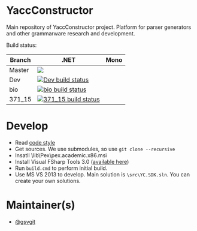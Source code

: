 YaccConstructor
===============

Main repository of YaccConstructor project. Platform for parser generators and other grammarware research and development.

Build status:

| Branch | .NET | Mono |
|--------|------|------|
| Master | <a href="http://teamcity.codebetter.com/viewType.html?buildTypeId=YaccConstructor_Master&guest=1"> <img src="http://teamcity.codebetter.com/app/rest/builds/buildType:(id:YaccConstructor_Master)/statusIcon"/> </a>| |
| Dev | [![Dev build status](https://ci.appveyor.com/api/projects/status/s8myouu45sunv2xh/branch/dev?svg=true)](https://ci.appveyor.com/project/gsvgit/yaccconstructor/branch/dev)| |
| bio | [![bio build status](https://ci.appveyor.com/api/projects/status/s8myouu45sunv2xh/branch/bio?svg=true)](https://ci.appveyor.com/project/gsvgit/yaccconstructor/branch/bio)| |
| 371_15 | [![371_15 build status](https://ci.appveyor.com/api/projects/status/s8myouu45sunv2xh/branch/371_15?svg=true)](https://ci.appveyor.com/project/gsvgit/yaccconstructor/branch/371_15)| |


Develop
==============

* Read [code style](https://docs.google.com/document/d/1Ta21jY09Z_kDFcWCPmKdd_LxfzrDOSZ_D0b9yFeBoZg/edit?usp=sharing)
* Get sources. We use submodules, so use ``git clone --recursive`` 
* Insatll \lib\Pex\pex.academic.x86.msi 
* Install Visual FSharp Tools 3.0    ([available here](https://go.microsoft.com/fwlink/?LinkId=261286))
* Run ``build.cmd`` to perform initial build.
* Use MS VS 2013 to develop. Main solution is ``\src\YC.SDK.sln``. You can create your own solutions.

Maintainer(s)
==============
* [@gsvgit](https://github.com/gsvgit)
